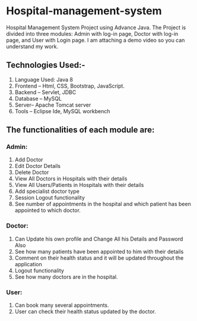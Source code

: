 # Hospital-management-system
Hospital Management System Project using Advance Java. The Project is divided into three modules: Admin with log-in page, Doctor with log-in page, and User with Login page. I am attaching a demo video so you can understand my work.

## Technologies Used:-

1. Language Used: Java 8
2. Frontend – Html, CSS, Bootstrap, JavaScript.
3. Backend – Servlet, JDBC
4. Database – MySQL
5. Server– Apache Tomcat server
6. Tools – Eclipse Ide, MySQL workbench

## The functionalities of each module are:
### Admin:
1. Add Doctor 
2. Edit Doctor Details
3. Delete Doctor
4. View All Doctors in Hospitals with their details
5. View All Users/Patients in Hospitals with their details
6. Add specialist doctor type
7. Session Logout functionality
8. See number of appointments in the hospital and which patient has been appointed to which doctor.

### Doctor:
1. Can Update his own profile and Change All his Details and Password Also
2. See how many patients have been appointed to him with their details
3. Comment on their health status and it will be updated throughout the application
4. Logout functionality
5. See how many doctors are in the hospital.

### User:
1. Can book many several appointments.
2. User can check their health status updated by the doctor. 

